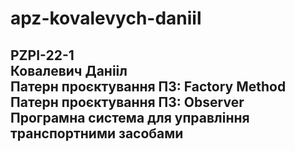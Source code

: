 # apz-kovalevych-daniil  
PZPI-22-1  
Ковалевич Данііл  
Патерн проєктування ПЗ: Factory Method  
Патерн проєктування ПЗ: Observer  
Програмна система для управління транспортними засобами  
---
